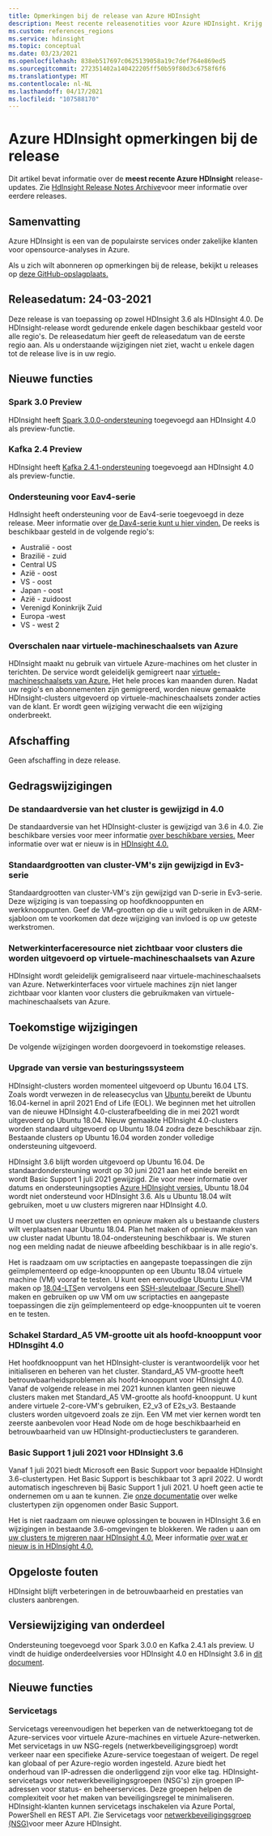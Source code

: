 ```yaml
---
title: Opmerkingen bij de release van Azure HDInsight
description: Meest recente releasenotities voor Azure HDInsight. Krijg tips voor ontwikkeling en details voor Hadoop, Spark, R Server, Hive en meer.
ms.custom: references_regions
ms.service: hdinsight
ms.topic: conceptual
ms.date: 03/23/2021
ms.openlocfilehash: 838eb517697c0625139058a19c7def764e869ed5
ms.sourcegitcommit: 272351402a140422205ff50b59f80d3c6758f6f6
ms.translationtype: MT
ms.contentlocale: nl-NL
ms.lasthandoff: 04/17/2021
ms.locfileid: "107588170"
---
```

# <a name="azure-hdinsight-release-notes"></a>Azure HDInsight opmerkingen bij de release

Dit artikel bevat informatie over de **meest recente Azure HDInsight** release-updates. Zie [HdInsight Release Notes Archive](hdinsight-release-notes-archive.md)voor meer informatie over eerdere releases.

## <a name="summary"></a>Samenvatting

Azure HDInsight is een van de populairste services onder zakelijke klanten voor opensource-analyses in Azure.

Als u zich wilt abonneren op opmerkingen bij de release, bekijkt u releases op [deze GitHub-opslagplaats.](https://github.com/hdinsight/release-notes/releases)

## <a name="release-date-03242021"></a>Releasedatum: 24-03-2021

Deze release is van toepassing op zowel HDInsight 3.6 als HDInsight 4.0. De HDInsight-release wordt gedurende enkele dagen beschikbaar gesteld voor alle regio's. De releasedatum hier geeft de releasedatum van de eerste regio aan. Als u onderstaande wijzigingen niet ziet, wacht u enkele dagen tot de release live is in uw regio.

## <a name="new-features"></a>Nieuwe functies
### <a name="spark-30-preview"></a>Spark 3.0 Preview
HDInsight heeft [Spark 3.0.0-ondersteuning](https://spark.apache.org/docs/3.0.0/) toegevoegd aan HDInsight 4.0 als preview-functie. 

### <a name="kafka-24-preview"></a>Kafka 2.4 Preview
HDInsight heeft [Kafka 2.4.1-ondersteuning](http://kafka.apache.org/24/documentation.html) toegevoegd aan HDInsight 4.0 als preview-functie.

### <a name="eav4-series-support"></a>Ondersteuning voor Eav4-serie
HdInsight heeft ondersteuning voor de Eav4-serie toegevoegd in deze release. Meer informatie over [de Dav4-serie kunt u hier vinden.](../virtual-machines/eav4-easv4-series.md) De reeks is beschikbaar gesteld in de volgende regio's: 

* Australië - oost
* Brazilië - zuid
* Central US
* Azië - oost
* VS - oost
* Japan - oost
* Azië - zuidoost
* Verenigd Koninkrijk Zuid
* Europa -west
* VS - west 2

### <a name="moving-to-azure-virtual-machine-scale-sets"></a>Overschalen naar virtuele-machineschaalsets van Azure
HDInsight maakt nu gebruik van virtuele Azure-machines om het cluster in terichten. De service wordt geleidelijk gemigreert naar [virtuele-machineschaalsets van Azure.](../virtual-machine-scale-sets/overview.md) Het hele proces kan maanden duren. Nadat uw regio's en abonnementen zijn gemigreerd, worden nieuw gemaakte HDInsight-clusters uitgevoerd op virtuele-machineschaalsets zonder acties van de klant. Er wordt geen wijziging verwacht die een wijziging onderbreekt.

## <a name="deprecation"></a>Afschaffing
Geen afschaffing in deze release.

## <a name="behavior-changes"></a>Gedragswijzigingen
### <a name="default-cluster-version-is-changed-to-40"></a>De standaardversie van het cluster is gewijzigd in 4.0
De standaardversie van het HDInsight-cluster is gewijzigd van 3.6 in 4.0. Zie beschikbare versies voor meer informatie [over beschikbare versies.](./hdinsight-component-versioning.md) Meer informatie over wat er nieuw is in [HDInsight 4.0.](./hdinsight-version-release.md)

### <a name="default-cluster-vm-sizes-are-changed-to-ev3-series"></a>Standaardgrootten van cluster-VM's zijn gewijzigd in Ev3-serie 
Standaardgrootten van cluster-VM's zijn gewijzigd van D-serie in Ev3-serie. Deze wijziging is van toepassing op hoofdknooppunten en werkknooppunten. Geef de VM-grootten op die u wilt gebruiken in de ARM-sjabloon om te voorkomen dat deze wijziging van invloed is op uw geteste werkstromen.

### <a name="network-interface-resource-not-visible-for-clusters-running-on-azure-virtual-machine-scale-sets"></a>Netwerkinterfaceresource niet zichtbaar voor clusters die worden uitgevoerd op virtuele-machineschaalsets van Azure
HDInsight wordt geleidelijk gemigraliseerd naar virtuele-machineschaalsets van Azure. Netwerkinterfaces voor virtuele machines zijn niet langer zichtbaar voor klanten voor clusters die gebruikmaken van virtuele-machineschaalsets van Azure.

## <a name="upcoming-changes"></a>Toekomstige wijzigingen
De volgende wijzigingen worden doorgevoerd in toekomstige releases.

### <a name="os-version-upgrade"></a>Upgrade van versie van besturingssysteem
HDInsight-clusters worden momenteel uitgevoerd op Ubuntu 16.04 LTS. Zoals wordt verwezen in de releasecyclus van [Ubuntu,](https://ubuntu.com/about/release-cycle)bereikt de Ubuntu 16.04-kernel in april 2021 End of Life (EOL). We beginnen met het uitrollen van de nieuwe HDInsight 4.0-clusterafbeelding die in mei 2021 wordt uitgevoerd op Ubuntu 18.04. Nieuw gemaakte HDInsight 4.0-clusters worden standaard uitgevoerd op Ubuntu 18.04 zodra deze beschikbaar zijn. Bestaande clusters op Ubuntu 16.04 worden zonder volledige ondersteuning uitgevoerd.

HDInsight 3.6 blijft worden uitgevoerd op Ubuntu 16.04. De standaardondersteuning wordt op 30 juni 2021 aan het einde bereikt en wordt Basic Support 1 juli 2021 gewijzigd. Zie voor meer informatie over datums en ondersteuningsopties [Azure HDInsight versies.](https://docs.microsoft.com/azure/hdinsight/hdinsight-component-versioning#supported-hdinsight-versions) Ubuntu 18.04 wordt niet ondersteund voor HDInsight 3.6. Als u Ubuntu 18.04 wilt gebruiken, moet u uw clusters migreren naar HDInsight 4.0. 

U moet uw clusters neerzetten en opnieuw maken als u bestaande clusters wilt verplaatsen naar Ubuntu 18.04. Plan het maken of opnieuw maken van uw cluster nadat Ubuntu 18.04-ondersteuning beschikbaar is. We sturen nog een melding nadat de nieuwe afbeelding beschikbaar is in alle regio's.

Het is raadzaam om uw scriptacties en aangepaste toepassingen die zijn geïmplementeerd op edge-knooppunten op een Ubuntu 18.04 virtuele machine (VM) vooraf te testen. U kunt een eenvoudige Ubuntu Linux-VM maken op [18.04-LTS](https://azure.microsoft.com/resources/templates/101-vm-simple-linux/)en vervolgens een [SSH-sleutelpaar (Secure Shell)](https://docs.microsoft.com/azure/virtual-machines/linux/mac-create-ssh-keys#ssh-into-your-vm) maken en gebruiken op uw VM om uw scriptacties en aangepaste toepassingen die zijn geïmplementeerd op edge-knooppunten uit te voeren en te testen.

### <a name="disable-stardard_a5-vm-size-as-head-node-for-hdinsgiht-40"></a>Schakel Stardard_A5 VM-grootte uit als hoofd-knooppunt voor HDInsgiht 4.0
Het hoofdknooppunt van het HDInsight-cluster is verantwoordelijk voor het initialiseren en beheren van het cluster. Standard_A5 VM-grootte heeft betrouwbaarheidsproblemen als hoofd-knooppunt voor HDInsight 4.0. Vanaf de volgende release in mei 2021 kunnen klanten geen nieuwe clusters maken met Standard_A5 VM-grootte als hoofd-knooppunt. U kunt andere virtuele 2-core-VM's gebruiken, E2_v3 of E2s_v3. Bestaande clusters worden uitgevoerd zoals ze zijn. Een VM met vier kernen wordt ten zeerste aanbevolen voor Head Node om de hoge beschikbaarheid en betrouwbaarheid van uw HDInsight-productieclusters te garanderen.

### <a name="basic-support-for-hdinsight-36-starting-july-1-2021"></a>Basic Support 1 juli 2021 voor HDInsight 3.6
Vanaf 1 juli 2021 biedt [](hdinsight-component-versioning.md#support-options-for-hdinsight-versions) Microsoft een Basic Support voor bepaalde HDInsight 3.6-clustertypen. Het Basic Support is beschikbaar tot 3 april 2022. U wordt automatisch ingeschreven bij Basic Support 1 juli 2021. U hoeft geen actie te ondernemen om u aan te kunnen. Zie [onze documentatie](hdinsight-36-component-versioning.md) over welke clustertypen zijn opgenomen onder Basic Support. 

Het is niet raadzaam om nieuwe oplossingen te bouwen in HDInsight 3.6 en wijzigingen in bestaande 3.6-omgevingen te blokkeren. We raden u aan om [uw clusters te migreren naar HDInsight 4.0.](hdinsight-version-release.md#how-to-upgrade-to-hdinsight-40) Meer informatie [over wat er nieuw is in HDInsight 4.0.](hdinsight-version-release.md#whats-new-in-hdinsight-40)

## <a name="bug-fixes"></a>Opgeloste fouten
HDInsight blijft verbeteringen in de betrouwbaarheid en prestaties van clusters aanbrengen. 

## <a name="component-version-change"></a>Versiewijziging van onderdeel
Ondersteuning toegevoegd voor Spark 3.0.0 en Kafka 2.4.1 als preview. U vindt de huidige onderdeelversies voor HDInsight 4.0 en HDInsight 3.6 in [dit document](./hdinsight-component-versioning.md).

## <a name="recommanded-features"></a>Nieuwe functies
### <a name="service-tags"></a>Servicetags
Servicetags vereenvoudigen het beperken van de netwerktoegang tot de Azure-services voor virtuele Azure-machines en virtuele Azure-netwerken. Met servicetags in uw NSG-regels (netwerkbeveiligingsgroep) wordt verkeer naar een specifieke Azure-service toegestaan of weigert. De regel kan globaal of per Azure-regio worden ingesteld. Azure biedt het onderhoud van IP-adressen die onderliggend zijn voor elke tag. HDInsight-servicetags voor netwerkbeveiligingsgroepen (NSG's) zijn groepen IP-adressen voor status- en beheerservices. Deze groepen helpen de complexiteit voor het maken van beveiligingsregel te minimaliseren. HDInsight-klanten kunnen servicetags inschakelen via Azure Portal, PowerShell en REST API. Zie Servicetags voor [netwerkbeveiligingsgroep (NSG)](./hdinsight-service-tags.md)voor meer Azure HDInsight.
